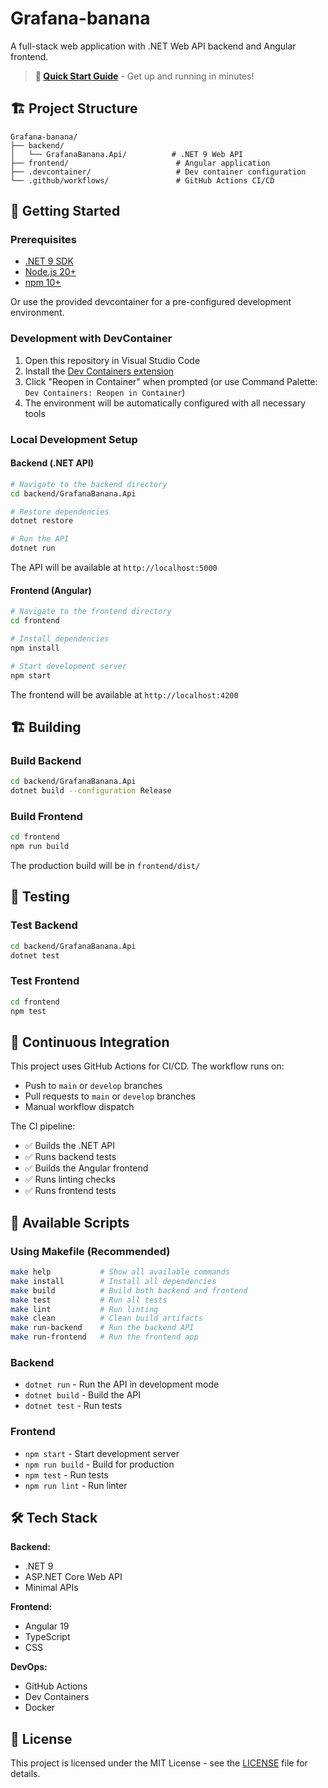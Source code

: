 # Grafana-banana

A full-stack web application with .NET Web API backend and Angular frontend.

> **🚀 [Quick Start Guide](QUICKSTART.md)** - Get up and running in minutes!

## 🏗️ Project Structure

```
Grafana-banana/
├── backend/
│   └── GrafanaBanana.Api/          # .NET 9 Web API
├── frontend/                        # Angular application
├── .devcontainer/                   # Dev container configuration
└── .github/workflows/               # GitHub Actions CI/CD
```

## 🚀 Getting Started

### Prerequisites

- [.NET 9 SDK](https://dotnet.microsoft.com/download/dotnet/9.0)
- [Node.js 20+](https://nodejs.org/)
- [npm 10+](https://www.npmjs.com/)

Or use the provided devcontainer for a pre-configured development environment.

### Development with DevContainer

1. Open this repository in Visual Studio Code
2. Install the [Dev Containers extension](https://marketplace.visualstudio.com/items?itemName=ms-vscode-remote.remote-containers)
3. Click "Reopen in Container" when prompted (or use Command Palette: `Dev Containers: Reopen in Container`)
4. The environment will be automatically configured with all necessary tools

### Local Development Setup

#### Backend (.NET API)

```bash
# Navigate to the backend directory
cd backend/GrafanaBanana.Api

# Restore dependencies
dotnet restore

# Run the API
dotnet run
```

The API will be available at `http://localhost:5000`

#### Frontend (Angular)

```bash
# Navigate to the frontend directory
cd frontend

# Install dependencies
npm install

# Start development server
npm start
```

The frontend will be available at `http://localhost:4200`

## 🏗️ Building

### Build Backend

```bash
cd backend/GrafanaBanana.Api
dotnet build --configuration Release
```

### Build Frontend

```bash
cd frontend
npm run build
```

The production build will be in `frontend/dist/`

## 🧪 Testing

### Test Backend

```bash
cd backend/GrafanaBanana.Api
dotnet test
```

### Test Frontend

```bash
cd frontend
npm test
```

## 🔄 Continuous Integration

This project uses GitHub Actions for CI/CD. The workflow runs on:
- Push to `main` or `develop` branches
- Pull requests to `main` or `develop` branches
- Manual workflow dispatch

The CI pipeline:
- ✅ Builds the .NET API
- ✅ Runs backend tests
- ✅ Builds the Angular frontend
- ✅ Runs linting checks
- ✅ Runs frontend tests

## 📝 Available Scripts

### Using Makefile (Recommended)

```bash
make help           # Show all available commands
make install        # Install all dependencies
make build          # Build both backend and frontend
make test           # Run all tests
make lint           # Run linting
make clean          # Clean build artifacts
make run-backend    # Run the backend API
make run-frontend   # Run the frontend app
```

### Backend

- `dotnet run` - Run the API in development mode
- `dotnet build` - Build the API
- `dotnet test` - Run tests

### Frontend

- `npm start` - Start development server
- `npm run build` - Build for production
- `npm test` - Run tests
- `npm run lint` - Run linter

## 🛠️ Tech Stack

**Backend:**
- .NET 9
- ASP.NET Core Web API
- Minimal APIs

**Frontend:**
- Angular 19
- TypeScript
- CSS

**DevOps:**
- GitHub Actions
- Dev Containers
- Docker

## 📖 License

This project is licensed under the MIT License - see the [LICENSE](LICENSE) file for details.
